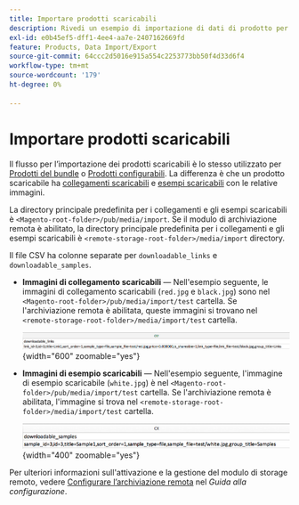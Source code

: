 ```yaml
---
title: Importare prodotti scaricabili
description: Rivedi un esempio di importazione di dati di prodotto per un prodotto scaricabile.
exl-id: e0b45ef5-dff1-4ee4-aa7e-2407162669fd
feature: Products, Data Import/Export
source-git-commit: 64ccc2d5016e915a554c2253773bb50f4d33d6f4
workflow-type: tm+mt
source-wordcount: '179'
ht-degree: 0%

---
```


# Importare prodotti scaricabili

Il flusso per l’importazione dei prodotti scaricabili è lo stesso utilizzato per [Prodotti del bundle](data-transfer-bundle-products.md) o [Prodotti configurabili](data-transfer-configurable-products.md). La differenza è che un prodotto scaricabile ha [collegamenti scaricabili](../catalog/product-create-downloadable.md) e [esempi scaricabili](../catalog/product-create-downloadable.md) con le relative immagini.

La directory principale predefinita per i collegamenti e gli esempi scaricabili è `<Magento-root-folder>/pub/media/import`. Se il modulo di archiviazione remota è abilitato, la directory principale predefinita per i collegamenti e gli esempi scaricabili è `<remote-storage-root-folder>/media/import` directory.

Il file CSV ha colonne separate per `downloadable_links` e `downloadable_samples`.

- **Immagini di collegamento scaricabili** — Nell&#39;esempio seguente, le immagini di collegamento scaricabili (`red.jpg` e `black.jpg`) sono nel `<Magento-root-folder>/pub/media/import/test` cartella. Se l&#39;archiviazione remota è abilitata, queste immagini si trovano nel `<remote-storage-root-folder>/media/import/test` cartella.

  ![Esempio di dati: prodotto scaricabile con collegamenti scaricabili](./assets/data-import-downloadable-links.png){width="600" zoomable="yes"}

- **Immagini di esempio scaricabili** — Nell&#39;esempio seguente, l&#39;immagine di esempio scaricabile (`white.jpg`) è nel `<Magento-root-folder>/pub/media/import/test` cartella. Se l&#39;archiviazione remota è abilitata, l&#39;immagine si trova nel `<remote-storage-root-folder>/media/import/test` cartella.

  ![Esempio di dati: prodotto scaricabile con esempi scaricabili](./assets/data-import-downloadable-samples.png){width="400" zoomable="yes"}

Per ulteriori informazioni sull&#39;attivazione e la gestione del modulo di storage remoto, vedere [Configurare l’archiviazione remota](https://experienceleague.adobe.com/docs/commerce-operations/configuration-guide/storage/remote-storage/remote-storage.html) nel _Guida alla configurazione_.
